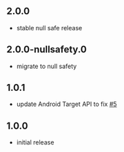 ## 2.0.0

* stable null safe release

## 2.0.0-nullsafety.0

* migrate to null safety

## 1.0.1

* update Android Target API to fix [#5](https://github.com/ueman/application_icon/issues/5)


## 1.0.0

* initial release
